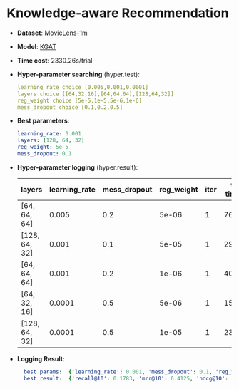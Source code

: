 # Knowledge-aware Recommendation

- **Dataset**: [MovieLens-1m](../../md/ml-1m_kg.md)

- **Model**: [KGAT](https://recbole.io/docs/user_guide/model/knowledge/kgat.html)

- **Time cost**: 2330.26s/trial

- **Hyper-parameter searching** (hyper.test):

  ```yaml
  learning_rate choice [0.005,0.001,0.0001]
  layers choice [[64,32,16],[64,64,64],[128,64,32]]
  reg_weight choice [5e-5,1e-5,5e-6,1e-6]
  mess_dropout choice [0.1,0.2,0.5]
  ```

- **Best parameters**:

  ```yaml
  learning_rate: 0.001
  layers: [128, 64, 32]
  reg_weight: 5e-5
  mess_dropout: 0.1
  ```

- **Hyper-parameter logging** (hyper.result):

  | layers        | learning_rate | mess_dropout | reg_weight | iter | total time (s) | recall@10 | mrr@10 | ndcg@10 |
  |---------------|---------------|--------------|------------|------|----------------|-----------|--------|---------|
  | [64, 64, 64]  | 0.005         | 0.2          | 5e-06      | 1    | 764.223        | 0.15      | 0.3668 | 0.2062  |
  | [128, 64, 32] | 0.001         | 0.1          | 5e-05      | 1    | 2956.47        | 0.1783    | 0.4125 | 0.2404  |
  | [64, 64, 64]  | 0.001         | 0.2          | 1e-06      | 1    | 4060.2         | 0.1774    | 0.412  | 0.2372  |
  | [64, 32, 16]  | 0.0001        | 0.5          | 5e-06      | 1    | 1546.8         | 0.0775    | 0.2277 | 0.1139  |
  | [128, 64, 32] | 0.0001        | 0.5          | 1e-05      | 1    | 2323.63        | 0.0664    | 0.1973 | 0.097   |


- **Logging Result**:

  ```yaml
    best params:  {'learning_rate': 0.001, 'mess_dropout': 0.1, 'reg_weight': 5e-05, 'layers': [128, 64, 32], 'kg_embedding_size': 16, 'reg_weights': [0.1, 0.1]}
    best result:  {'recall@10': 0.1783, 'mrr@10': 0.4125, 'ndcg@10': 0.2404, 'hit@10': 0.722, 'precision@10': 0.1809, 'time_this_iter_s': 2956.4689252376556}

  ```
